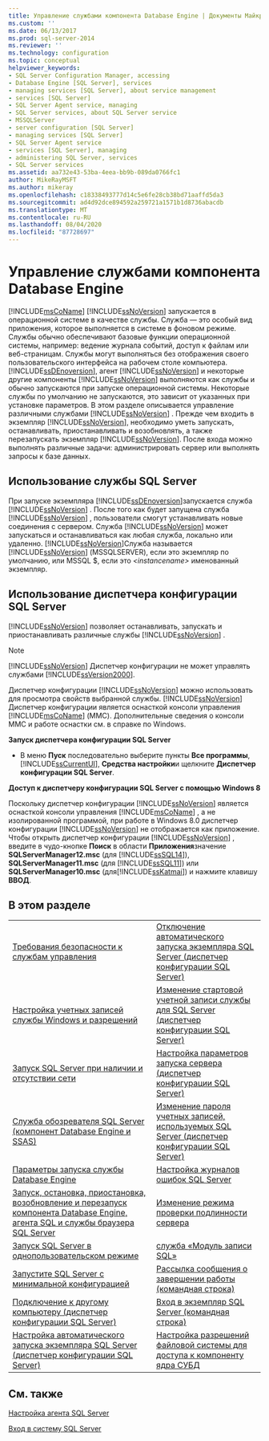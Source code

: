 ```yaml
---
title: Управление службами компонента Database Engine | Документы Майкрософт
ms.custom: ''
ms.date: 06/13/2017
ms.prod: sql-server-2014
ms.reviewer: ''
ms.technology: configuration
ms.topic: conceptual
helpviewer_keywords:
- SQL Server Configuration Manager, accessing
- Database Engine [SQL Server], services
- managing services [SQL Server], about service management
- services [SQL Server]
- SQL Server Agent service, managing
- SQL Server services, about SQL Server service
- MSSQLServer
- server configuration [SQL Server]
- managing services [SQL Server]
- SQL Server Agent service
- services [SQL Server], managing
- administering SQL Server, services
- SQL Server services
ms.assetid: aa732e43-53ba-4eea-bb9b-089da0766fc1
author: MikeRayMSFT
ms.author: mikeray
ms.openlocfilehash: c18338493777d14c5e6fe28cb38bd71aaffd5da3
ms.sourcegitcommit: ad4d92dce894592a259721a1571b1d8736abacdb
ms.translationtype: MT
ms.contentlocale: ru-RU
ms.lasthandoff: 08/04/2020
ms.locfileid: "87728697"
---
```

# <a name="manage-the-database-engine-services"></a>Управление службами компонента Database Engine
  [!INCLUDE[msCoName](../../includes/msconame-md.md)] [!INCLUDE[ssNoVersion](../../includes/ssnoversion-md.md)] запускается в операционной системе в качестве службы. Служба — это особый вид приложения, которое выполняется в системе в фоновом режиме. Службы обычно обеспечивают базовые функции операционной системы, например: ведение журнала событий, доступ к файлам или веб-страницам. Службы могут выполняться без отображения своего пользовательского интерфейса на рабочем столе компьютера. [!INCLUDE[ssDEnoversion](../../includes/ssdenoversion-md.md)], агент [!INCLUDE[ssNoVersion](../../includes/ssnoversion-md.md)] и некоторые другие компоненты [!INCLUDE[ssNoVersion](../../includes/ssnoversion-md.md)] выполняются как службы и обычно запускаются при запуске операционной системы. Некоторые службы по умолчанию не запускаются, это зависит от указанных при установке параметров. В этом разделе описывается управление различными службами [!INCLUDE[ssNoVersion](../../includes/ssnoversion-md.md)] . Прежде чем входить в экземпляр [!INCLUDE[ssNoVersion](../../includes/ssnoversion-md.md)], необходимо уметь запускать, останавливать, приостанавливать и возобновлять, а также перезапускать экземпляр [!INCLUDE[ssNoVersion](../../includes/ssnoversion-md.md)]. После входа можно выполнять различные задачи: администрировать сервер или выполнять запросы к базе данных.  
  
## <a name="using-the-sql-server-service"></a>Использование службы SQL Server  
 При запуске экземпляра [!INCLUDE[ssDEnoversion](../../includes/ssdenoversion-md.md)]запускается служба [!INCLUDE[ssNoVersion](../../includes/ssnoversion-md.md)] . После того как будет запущена служба [!INCLUDE[ssNoVersion](../../includes/ssnoversion-md.md)] , пользователи смогут устанавливать новые соединения с сервером. Служба [!INCLUDE[ssNoVersion](../../includes/ssnoversion-md.md)] может запускаться и останавливаться как любая служба, локально или удаленно. [!INCLUDE[ssNoVersion](../../includes/ssnoversion-md.md)]Служба называется [!INCLUDE[ssNoVersion](../../includes/ssnoversion-md.md)] (MSSQLSERVER), если это экземпляр по умолчанию, или MSSQL $, если это *\<instancename>* именованный экземпляр.  
  
## <a name="using-sql-server-configuration-manager"></a>Использование диспетчера конфигурации SQL Server  
 [!INCLUDE[ssNoVersion](../../includes/ssnoversion-md.md)] позволяет останавливать, запускать и приостанавливать различные службы [!INCLUDE[ssNoVersion](../../includes/ssnoversion-md.md)] .  
  
> [!NOTE]  
>  [!INCLUDE[ssNoVersion](../../includes/ssnoversion-md.md)] Диспетчер конфигурации не может управлять службами [!INCLUDE[ssVersion2000](../../includes/ssversion2000-md.md)].  
  
 Диспетчер конфигурации [!INCLUDE[ssNoVersion](../../includes/ssnoversion-md.md)] можно использовать для просмотра свойств выбранной службы. [!INCLUDE[ssNoVersion](../../includes/ssnoversion-md.md)] Диспетчер конфигурации является оснасткой консоли управления [!INCLUDE[msCoName](../../includes/msconame-md.md)] (MMC). Дополнительные сведения о консоли MMC и работе оснастки см. в справке по Windows.  
  
 **Запуск диспетчера конфигурации SQL Server**  
  
-   В меню **Пуск** последовательно выберите пункты **Все программы**, [!INCLUDE[ssCurrentUI](../../includes/sscurrentui-md.md)], **Средства настройки**и щелкните **Диспетчер конфигурации SQL Server**.  
  
 **Доступ к диспетчеру конфигурации SQL Server с помощью Windows 8**  
  
 Поскольку диспетчер конфигурации [!INCLUDE[ssNoVersion](../../includes/ssnoversion-md.md)] является оснасткой консоли управления [!INCLUDE[msCoName](../../includes/msconame-md.md)] , а не изолированной программой, при работе в Windows 8.0 диспетчер конфигурации [!INCLUDE[ssNoVersion](../../includes/ssnoversion-md.md)] не отображается как приложение. Чтобы открыть диспетчер конфигурации [!INCLUDE[ssNoVersion](../../includes/ssnoversion-md.md)] , введите в чудо-кнопке **Поиск** в области **Приложения**значение **SQLServerManager12.msc** (для [!INCLUDE[ssSQL14](../../includes/sssql14-md.md)]), **SQLServerManager11.msc** (для [!INCLUDE[ssSQL11](../../includes/sssql11-md.md)]) или **SQLServerManager10.msc** (для[!INCLUDE[ssKatmai](../../includes/sskatmai-md.md)]) и нажмите клавишу **ВВОД**.  
  
## <a name="in-this-section"></a>В этом разделе  
  
|||  
|-|-|  
|[Требования безопасности к службам управления](security-requirements-for-managing-services.md)|[Отключение автоматического запуска экземпляра SQL Server (диспетчер конфигурации SQL Server)](scm-services-prevent-automatic-startup-of-an-instance.md)|  
|[Настройка учетных записей службы Windows и разрешений](configure-windows-service-accounts-and-permissions.md)|[Изменение стартовой учетной записи службы для SQL Server (диспетчер конфигурации SQL Server)](scm-services-change-the-service-startup-account.md)|  
|[Запуск SQL Server при наличии и отсутствии сети](run-sql-server-with-or-without-a-network.md)|[Настройка параметров запуска сервера (диспетчер конфигурации SQL Server)](scm-services-configure-server-startup-options.md)|  
|[Служба обозревателя SQL Server (компонент Database Engine и SSAS)](sql-server-browser-service-database-engine-and-ssas.md)|[Изменение пароля учетных записей, используемых SQL Server (диспетчер конфигурации SQL Server)](scm-services-change-the-password-of-the-accounts-used.md)|  
|[Параметры запуска службы Database Engine](database-engine-service-startup-options.md)|[Настройка журналов ошибок SQL Server](scm-services-configure-sql-server-error-logs.md)|  
|[Запуск, остановка, приостановка, возобновление и перезапуск компонента Database Engine, агента SQL и службы браузера SQL Server](start-stop-pause-resume-restart-sql-server-services.md)|[Изменение режима проверки подлинности сервера](change-server-authentication-mode.md)|  
|[Запуск SQL Server в однопользовательском режиме](start-sql-server-in-single-user-mode.md)|[cлужба «Модуль записи SQL»](sql-writer-service.md)|  
|[Запустите SQL Server с минимальной конфигурацией](start-sql-server-with-minimal-configuration.md)|[Рассылка сообщения о завершении работы (командная строка)](broadcast-a-shutdown-message-command-prompt.md)|  
|[Подключение к другому компьютеру (диспетчер конфигурации SQL Server)](scm-services-connect-to-another-computer.md)|[Вход в экземпляр SQL Server (командная строка)](log-in-to-an-instance-of-sql-server-command-prompt.md)|  
|[Настройка автоматического запуска экземпляра SQL Server (диспетчер конфигурации SQL Server)](scm-services-set-an-instance-to-start-automatically.md)|[Настройка разрешений файловой системы для доступа к компоненту ядра СУБД](configure-file-system-permissions-for-database-engine-access.md)|  
  
## <a name="related-content"></a>См. также  
 [Настройка агента SQL Server](../../ssms/agent/sql-server-agent.md)  
  
 [Вход в систему SQL Server](logging-in-to-sql-server.md)  
  
  
